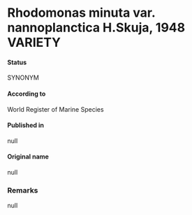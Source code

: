 Rhodomonas minuta var. nannoplanctica H.Skuja, 1948 VARIETY
=======

#### Status
SYNONYM

#### According to
World Register of Marine Species

#### Published in
null

#### Original name
null

### Remarks
null
